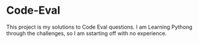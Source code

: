 Code-Eval
=========

This project is my solutions to Code Eval questions.
I am Learning Pythong through the challenges, so
I am sstarting off with no experience.

